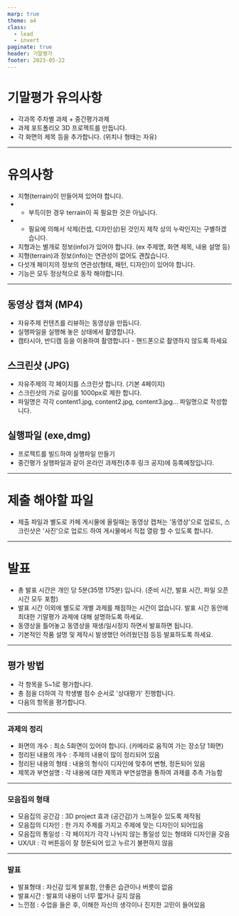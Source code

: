 ```yaml
---
marp: true
theme: a4
class:
  - lead
  - invert
paginate: true
header: 기말평가
footer: 2023-05-22
---
```


# 기말평가 유의사항
- 각과목 주차별 과제 + 중간평가과제
- 과제 포트폴리오 3D 프로젝트를 만듭니다.
- 각 화면의 제목 등을 추가합니다. (위치나 형태는 자유)

---

# 유의사항
- 지형(terrain)이 만들어져 있어야 합니다.
- - 부득이한 경우 terrain이 꼭 필요한 것은 아닙니다.
- - 필요에 의해서 삭제(컨셉, 디자인상)된 것인지 제작 상의 누락인지는 구별하겠습니다.
- 지형과는 별개로 정보(info)가 있어야 합니다. (ex 주제명, 화면 제목, 내용 설명 등)
- 지형(terrain)과 정보(info)는 연관성이 없어도 괜찮습니다.
- 다섯개 페이지의 정보의 연관성(형태, 패턴, 디자인)이 있어야 합니다.
- 기능은 모두 정상적으로 동작 해야합니다.

---

## 동영상 캡쳐 (MP4)
- 자유주제 컨텐츠를 리뷰하는 동영상을 만듭니다.
- 실행파일을 실행해 놓은 상태에서 촬영합니다.
- 캠타시아, 반디캠 등을 이용하여 촬영합니다 - 핸드폰으로 촬영하지 않도록 하세요

## 스크린샷 (JPG)
- 자유주제의 각 페이지를 스크린샷 합니다. (기본 4페이지)
- 스크린샷의 가로 길이를 1000px로 제한 합니다.
- 파일명은 각각 content1.jpg, content2.jpg, content3.jpg... 파일명으로 작성합니다.

## 실행파일 (exe,dmg)
- 프로젝트를 빌드하여 실행파일 만들기
- 중간평가 실행파일과 같이 온라인 과제전(추후 링크 공지)에 등록예정입니다.

---

# 제출 해야할 파일
- 제출 파일과 별도로 카페 게시물에 올릴때는 동영상 캡쳐는 '동영상'으로 업로드, 스크린샷은 '사진'으로 업로드 하여 게시물에서 직접 열람 할 수 있도록 합니다.

---

# 발표
- 총 발표 시간은 개인 당 5분(35명 175분) 입니다. (준비 시간, 발표 시간, 파일 오픈 시간 모두 포함)
- 발표 시간 이외에 별도로 개별 과제를 채점하는 시간이 없습니다. 발표 시간 동안에 최대한 기말평가 과제에 대해 설명하도록 하세요.
- 동영상을 틀어놓고 동영상을 재생/일시정지 하면서 발표하면 됩니다.
- 기본적인 작품 설명 및 제작시 발생했던 어려웠던점 등등 발표하도록 하세요.

---

## 평가 방법
- 각 항목을 5~1로 평가합니다.
- 총 점을 더하여 각 학생별 점수 순서로 '상대평가' 진행합니다.
- 다음의 항목을 평가합니다.

---

### 과제의 정리
- 화면의 개수 : 최소 5화면이 있어야 합니다. (카메라로 움직여 가는 장소당 1화면)
- 정리된 내용의 개수 : 주제의 내용이 많이 정리되어 있음
- 정리된 내용의 형태 : 내용의 형식이 디자인에 맞추어 변형, 정돈되어 있음
- 제목과 부연설명 : 각 내용에 대한 제목과 부연설명을 통하여 과제를 추측 가능함

---

### 모음집의 형태
- 모음집의 공간감 : 3D project 효과 (공간감)가 느껴질수 있도록 제작됨
- 모음집의 디자인 : 한 가지 주제를 가지고 주제에 맞는 디자인이 되어있음
- 모음집의 통일성 : 각 페이지가 각각 나뉘지 않는 통일성 있는 형태와 디자인을 갖음
- UX/UI : 각 버튼등이 잘 정돈되어 있고 누르기 불편하지 않음

---

### 발표
- 발표형태 : 자신감 있게 발표함, 안좋은 습관이나 버릇이 없음
- 발표시간 : 발표의 내용이 너무 짧거나 길지 않음
- 느낀점 : 수업을 들은 후, 이해한 자신의 생각이나 진지한 고민이 들어있음